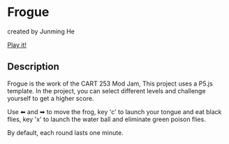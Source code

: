# Frogue 

created by Junming He

[Play it!](https://le7els001.github.io/Mod-Jam/)

## Description
Frogue is the work of the CART 253 Mod Jam, This project uses a P5.js template. In the project, you can select different levels and challenge yourself to get a higher score. 

Use ⬅ and ➡ to move the frog, key 'c' to launch your tongue and eat black flies, key 'x' to launch the water ball and eliminate green poison flies.

By default, each round lasts one minute.



